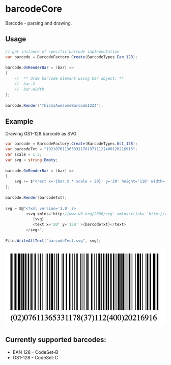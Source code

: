 # barcodeCore
Barcode - parsing and drawing.

## Usage
``` C#
// get instance of specific barcode implementation 
var barcode = BarcodeFactory.Create(BarcodeTypes.Ean_128);

barcode.OnRenderBar = (bar) =>
{
    //  ** draw barcode element using bar object: **
    //  bar.X 
    //  bar.Width 
};

barcode.Render("ThisIsAwesomeBarcode1234");
```
## Example
Drawing GS1-128 barcode as SVG
``` C#
var barcode = BarcodeFactory.Create(BarcodeTypes.Gs1_128);
var barcodeTxt = "(02)07611365331178(37)112(400)20216916";
var scale = 1.3;
var svg = string.Empty;

barcode.OnRenderBar = (bar) =>
{
    svg += $"<rect x='{bar.X * scale + 20}' y='20' height='110' width='{bar.Width * scale}' />{Environment.NewLine}";
};

barcode.Render(barcodeTxt);

svg = $@"<?xml version='1.0' ?>
         <svg xmlns='http://www.w3.org/2000/svg' xmlns:xlink= 'http://www.w3.org/1999/xlink' width='600' height='170'>
            {svg}
            <text x='20' y='150' >{barcodeTxt}</text>
         </svg>";

File.WriteAllText("barcodeTest.svg", svg);
```
![Example barcode](barcode.png "Barcode")
## Currently supported barcodes:
* EAN 128 - CodeSet-B
* GS1-128 - CodeSet-C

